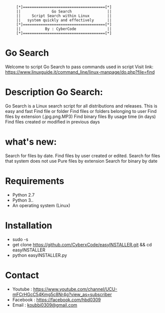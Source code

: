  
         [*]=====================================[*]
         ||              Go Search                ||
         ||     Script Search within Linux        ||
         ||   system quickly and effectively      ||
         [*]=====================================[*]
         ||           By : CyberCode              ||
         [*]=====================================[*]
# Go Search  
Welcome to script Go Search
to pass commands used in script
Visit link:
https://www.linuxguide.it/command_line/linux-manpage/do.php?file=find

# Description Go Search:
Go Search is a Linux search script for all distributions and releases. This is easy and fast
Find file or folder
Find files or folders belonging to user
Find files by extension (.jpg.png.MP3)
Find binary files By usage time (in days)
Find files created or modified in previous days

# what's new:
Search for files by date.
Find files by user created or edited.
Search for files that system does not use
Pure files by extension
Search for binary by date

# Requirements
- Python 2.7 
- Python 3..
- An operating system (Linux)

# Installation
- sudo -s
- get clone https://github.com/CyberxCode/easyINSTALLER.git && cd easyINSTALLER
- python easyINSTALLER.py

# Contact
- Youtube : https://www.youtube.com/channel/UCU-mFCrHGcC54Kmg5c8Nr4g?view_as=subscriber
- Facebook : https://facebook.com/hbd0309
- Email : koubbi0309@gmail.com
